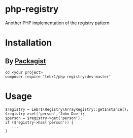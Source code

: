 # php-registry
Another PHP implementation of the registry pattern

# Installation

## By [Packagist](https://packagist.org/packages/lebr1/php-registry)

```
cd <your project>
composer require 'lebr1/php-registry:dev-master'
```

# Usage

```
$registry = Lebr1\Registry\ArrayRegistry::getInstance();
$registry->set('person','John Doe');
$person = $registry->get('person');
if ($registry->has('person')) {
   ...
}
```
